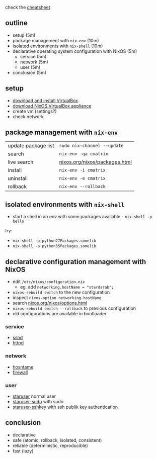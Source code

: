 check the [cheatsheet](cheatsheet.md)

## outline

- setup (5m)
- package management with `nix-env` (10m)
- isolated environments with `nix-shell` (10m)
- declarative operating system configuration with NixOS (5m)
  - service (5m)
  - network (5m)
  - user (5m)
- conclusion (5m)


## setup

- [download and install VirtualBox](https://www.virtualbox.org/wiki/Downloads)
- [download NixOS VirtualBox appliance](https://nixos.org/nixos/download.html)
- create vm (settings?)
- check network


## package management with `nix-env`

| | |
|---|---|
| update package list | `sudo nix-channel --update` |
| search | `nix-env -qa cmatrix` |
| live search | [nixos.org/nixos/packages.html](https://nixos.org/nixos/packages.html) |
| install | `nix-env -i cmatrix` |
| uninstall | `nix-env -e cmatrix` |
| rollback | `nix-env --rollback` |


## isolated environments with `nix-shell`

- start a shell in an env with some packages available - `nix-shell -p hello`

try:

- `nix-shell -p python27Packages.somelib`
- `nix-shell -p python35Packages.somelib`


## declarative configuration management with NixOS

- edit `/etc/nixos/configuration.nix`
  - eg. add `networking.hostName = "stardarab";`
- `nixos-rebuild switch` to the new configuration
- inspect `nixos-option networking.hostName`
- search [nixos.org/nixos/options.html](https://nixos.org/nixos/options.html)
- `nixos-rebuild switch --rollback` to previous configuration
- old configurations are available in bootloader

### service

- [sshd](nixos/sshd.nix)
- [httpd](nixos/httpd.nix)


### network

- [hosntame]()
- [firewall]()


### user

- [staruser](nixos/star.nix) normal user
- [staruser-sudo](nixos/staruser-sudo.nix) with sudo
- [staruser-sshkey](nixos/staruser-sshkey.nix) with ssh publik key authentication


## conclusion

- declarative
- safe (atomic, rollback, isolated, consistent)
- reliable (deterministic, reproducible)
- fast (lazy)
